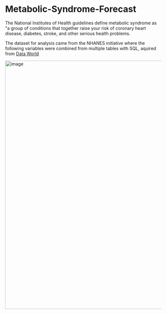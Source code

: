 # Metabolic-Syndrome-Forecast
The National Institutes of Health guidelines define metabolic syndrome as "a group of conditions that together raise your risk of coronary heart disease, diabetes, stroke, and other serious health problems.

The dataset for analysis came from the NHANES initiative where the following variables were combined from multiple tables with SQL, aquired from <a href="https://data.world/informatics-edu/metabolic-syndrome-prediction">Data World</a>


<img width="800" alt="image" src="https://github.com/dimLMT/Metabolic-Syndrome-Forecast/assets/36935946/ac3e1538-feeb-45d9-aa35-08405ca92ed2">
